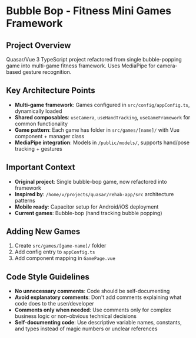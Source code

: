 # Bubble Bop - Fitness Mini Games Framework

## Project Overview
Quasar/Vue 3 TypeScript project refactored from single bubble-popping game into multi-game fitness framework. Uses MediaPipe for camera-based gesture recognition.

## Key Architecture Points
- **Multi-game framework**: Games configured in `src/config/appConfig.ts`, dynamically loaded
- **Shared composables**: `useCamera`, `useHandTracking`, `useGameFramework` for common functionality
- **Game pattern**: Each game has folder in `src/games/[name]/` with Vue component + manager class
- **MediaPipe integration**: Models in `/public/models/`, supports hand/pose tracking + gestures

## Important Context
- **Original project**: Single bubble-bop game, now refactored into framework
- **Inspired by**: `/home/v/projects/quasar/rehab-app/src` architecture patterns
- **Mobile ready**: Capacitor setup for Android/iOS deployment
- **Current games**: Bubble-bop (hand tracking bubble popping)

## Adding New Games
1. Create `src/games/[game-name]/` folder
2. Add config entry to `appConfig.ts`
3. Add component mapping in `GamePage.vue`

## Code Style Guidelines
- **No unnecessary comments**: Code should be self-documenting
- **Avoid explanatory comments**: Don't add comments explaining what code does to the user/developer
- **Comments only when needed**: Use comments only for complex business logic or non-obvious technical decisions
- **Self-documenting code**: Use descriptive variable names, constants, and types instead of magic numbers or unclear references